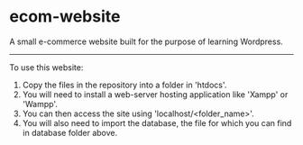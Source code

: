 # ecom-website
A small e-commerce website built for the purpose of learning Wordpress.

-----------------------------------------------------------------------

To use this website:

1. Copy the files in the repository into a folder in 'htdocs'.
2. You will need to install a web-server hosting application like 'Xampp' or 'Wampp'.
3. You can then access the site using 'localhost/<folder_name>'.
4. You will also need to import the database, the file for which you can find in database folder above.
